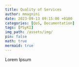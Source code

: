 ```yaml
---
title: Quality of Services
author: mmagnini
date: 2023-09-13 09:15:00 +0100
categories: [QoS, Documentation]
tags: [PSyKI]
img_path: /assets/img/
pin: false
math: true
mermaid: true
---
```


Lorem Ipsum
